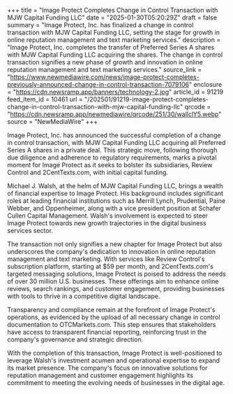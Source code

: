 +++
title = "Image Protect Completes Change in Control Transaction with MJW Capital Funding LLC"
date = "2025-01-30T05:20:29Z"
draft = false
summary = "Image Protect, Inc. has finalized a change in control transaction with MJW Capital Funding LLC, setting the stage for growth in online reputation management and text marketing services."
description = "Image Protect, Inc. completes the transfer of Preferred Series A shares with MJW Capital Funding LLC acquiring the shares. The change in control transaction signifies a new phase of growth and innovation in online reputation management and text marketing services."
source_link = "https://www.newmediawire.com/news/image-protect-completes-previously-announced-change-in-control-transaction-7079106"
enclosure = "https://cdn.newsramp.app/banners/technology-2.jpg"
article_id = 91219
feed_item_id = 10461
url = "/202501/91219-image-protect-completes-change-in-control-transaction-with-mjw-capital-funding-llc"
qrcode = "https://cdn.newsramp.app/newmediawire/qrcode/251/30/wallclY5.webp"
source = "NewMediaWire"
+++

<p>Image Protect, Inc. has announced the successful completion of a change in control transaction, with MJW Capital Funding LLC acquiring all Preferred Series A shares in a private deal. This strategic move, following thorough due diligence and adherence to regulatory requirements, marks a pivotal moment for Image Protect as it seeks to bolster its subsidiaries, Review Control and 2CentTexts.com, with initial capital funding.</p><p>Michael J. Walsh, at the helm of MJW Capital Funding LLC, brings a wealth of financial expertise to Image Protect. His background includes significant roles at leading financial institutions such as Merrill Lynch, Prudential, Paine Webber, and Oppenheimer, along with a vice president position at Schafer Cullen Capital Management. Walsh's involvement is expected to steer Image Protect towards new growth trajectories in the digital business services sector.</p><p>The transaction not only signifies a new chapter for Image Protect but also underscores the company's dedication to innovation in online reputation management and text marketing. With services like Review Control's subscription platform, starting at $59 per month, and 2CentTexts.com's targeted messaging solutions, Image Protect is poised to address the needs of over 30 million U.S. businesses. These offerings aim to enhance online reviews, search rankings, and customer engagement, providing businesses with tools to thrive in a competitive digital landscape.</p><p>Transparency and compliance remain at the forefront of Image Protect's operations, as evidenced by the upload of all necessary change in control documentation to OTCMarkets.com. This step ensures that stakeholders have access to transparent financial reporting, reinforcing trust in the company's governance and strategic direction.</p><p>With the completion of this transaction, Image Protect is well-positioned to leverage Walsh's investment acumen and operational expertise to expand its market presence. The company's focus on innovative solutions for reputation management and customer engagement highlights its commitment to meeting the evolving needs of businesses in the digital age.</p>